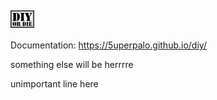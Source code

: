 # <img src="docs/sources/assets/images/logo.png" style="height:1em; vertical-align: middle;">

Documentation: https://5uperpalo.github.io/diy/

something else will be herrrre


unimportant line here